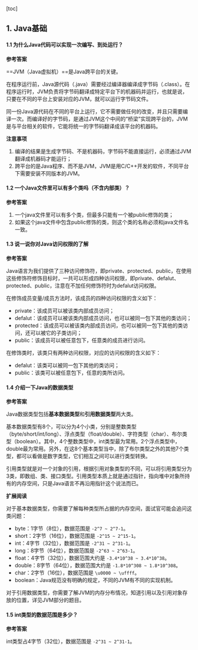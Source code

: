 [toc]

## 1. Java基础

#### 1.1 为什么Java代码可以实现一次编写、到处运行？

**参考答案**

==JVM（Java虚拟机）==是Java跨平台的关键。

在程序运行前，Java源代码（.java）需要经过编译器编译成字节码（.class）。在程序运行时，JVM负责将字节码翻译成特定平台下的机器码并运行，也就是说，只要在不同的平台上安装对应的JVM，就可以运行字节码文件。

同一份Java源代码在不同的平台上运行，它不需要做任何的改变，并且只需要编译一次。而编译好的字节码，是通过JVM这个中间的“桥梁”实现跨平台的，JVM是与平台相关的软件，它能将统一的字节码翻译成该平台的机器码。

**注意事项**

1.  编译的结果是生成字节码、不是机器码，字节码不能直接运行，必须通过JVM翻译成机器码才能运行；
2.  跨平台的是Java程序、而不是JVM，JVM是用C/C++开发的软件，不同平台下需要安装不同版本的JVM。



#### 1.2 一个Java文件里可以有多个类吗（不含内部类）？

**参考答案**

1.  一个java文件里可以有多个类，但最多只能有一个被public修饰的类；
2.  如果这个java文件中包含public修饰的类，则这个类的名称必须和java文件名一致。



#### 1.3 说一说你对Java访问权限的了解

**参考答案**

Java语言为我们提供了三种访问修饰符，即private、protected、public，在使用这些修饰符修饰目标时，一共可以形成四种访问权限，即private、defalut、protected、public，注意在不加任何修饰符时为defalut访问权限。

在修饰成员变量/成员方法时，该成员的四种访问权限的含义如下：

-   private：该成员可以被该类内部成员访问；
-   defalut：该成员可以被该类内部成员访问，也可以被同一包下其他的类访问；
-   protected：该成员可以被该类内部成员访问，也可以被同一包下其他的类访问，还可以被它的子类访问；
-   public：该成员可以被任意包下，任意类的成员进行访问。

在修饰类时，该类只有两种访问权限，对应的访问权限的含义如下：

-   defalut：该类可以被同一包下其他的类访问；
-   public：该类可以被任意包下，任意的类所访问。



#### 1.4 介绍一下Java的数据类型

**参考答案**

Java数据类型包括**基本数据类型**和**引用数据类型**两大类。

基本数据类型有8个，可以分为4个小类，分别是整数类型（byte/short/int/long）、浮点类型（float/double）、字符类型（char）、布尔类型（boolean）。其中，4个整数类型中，int类型最为常用。2个浮点类型中，double最为常用。另外，在这8个基本类型当中，除了布尔类型之外的其他7个类型，都可以看做是数字类型，它们相互之间可以进行类型转换。

引用类型就是对一个对象的引用，根据引用对象类型的不同，可以将引用类型分为3类，即数组、类、接口类型。引用类型本质上就是通过指针，指向堆中对象所持有的内存空间，只是Java语言不再沿用指针这个说法而已。

**扩展阅读**

对于基本数据类型，你需要了解每种类型所占据的内存空间，面试官可能会追问这类问题：

-   byte：1字节（8位），数据范围是 `-2^7 ~ 2^7-1`。
-   short：2字节（16位），数据范围是 `-2^15 ~ 2^15-1`。
-   int：4字节（32位），数据范围是 `-2^31 ~ 2^31-1`。
-   long：8字节（64位），数据范围是 `-2^63 ~ 2^63-1`。
-   float：4字节（32位），数据范围大约是 `-3.4*10^38 ~ 3.4*10^38`。
-   double：8字节（64位），数据范围大约是 `-1.8*10^308 ~ 1.8*10^308`。
-   char：2字节（16位），数据范围是 `\u0000 ~ \uffff`。
-   boolean：Java规范没有明确的规定，不同的JVM有不同的实现机制。

对于引用数据类型，你需要了解JVM的内存分布情况，知道引用以及引用对象存放的位置，详见JVM部分的题目。



#### 1.5 int类型的数据范围是多少？

**参考答案**

int类型占4字节（32位），数据范围是 `-2^31 ~ 2^31-1`。





